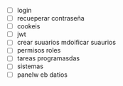 - [ ] login
- [ ] recueperar contraseña
- [ ] cookeis
- [ ] jwt
- [ ] crear suuarios mdoificar suaurios
- [ ] permisos roles
- [ ] tareas programasdas
- [ ] sistemas
- [ ] panelw eb datios
